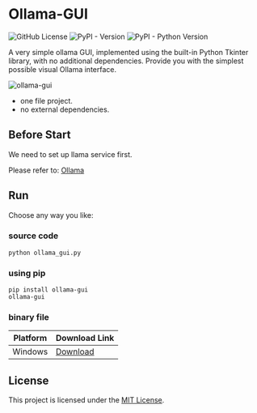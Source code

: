# Ollama-GUI

![GitHub License](https://img.shields.io/github/license/chyok/ollama-gui)
![PyPI - Version](https://img.shields.io/pypi/v/ollama-gui)
![PyPI - Python Version](https://img.shields.io/pypi/pyversions/ollama-gui)

A very simple ollama GUI, implemented using the built-in Python Tkinter library, with no additional dependencies.
Provide you with the simplest possible visual Ollama interface.

![ollama-gui](https://github.com/chyok/ollama-gui/assets/32629225/3327cc6f-2524-4d4f-8a60-24b9be6b5f20)

+ one file project.
+ no external dependencies.

## Before Start
We need to set up llama service first.

Please refer to: [Ollama](https://ollama.com/)


## Run

Choose any way you like:

### source code
`python ollama_gui.py`

### using pip

```
pip install ollama-gui
ollama-gui
```

### binary file

| Platform | Download Link                                                                                          | 
|----------|--------------------------------------------------------------------------------------------------------|
| Windows  | [Download](https://github.com/chyok/ollama-gui/releases) |

## License

This project is licensed under the [MIT License](LICENSE).

